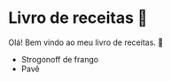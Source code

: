 # Livro de receitas :spaghetti:

Olá! Bem vindo ao meu livro de receitas. :shallow_pan_of_food:

- Strogonoff de frango
- Pavê